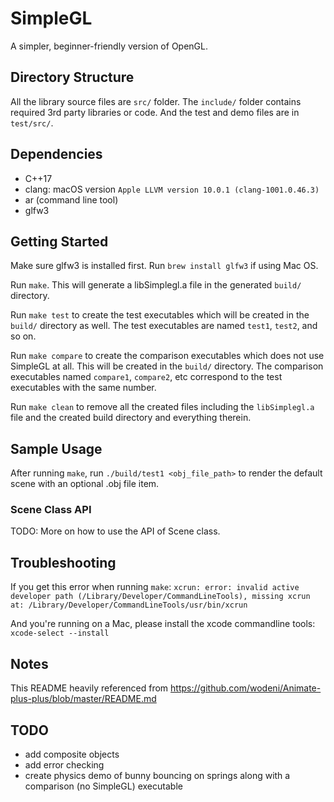 # SimpleGL

A simpler, beginner-friendly version of OpenGL.

## Directory Structure

All the library source files are `src/` folder. 
The `include/` folder contains required 3rd party libraries or code.
And the test and demo files are in `test/src/`.

## Dependencies

- C++17
- clang: macOS version `Apple LLVM version 10.0.1 (clang-1001.0.46.3)`
- ar (command line tool)
- glfw3

## Getting Started

Make sure glfw3 is installed first. Run `brew install glfw3` if using Mac OS.

Run `make`. This will generate a libSimplegl.a file in the generated `build/` directory.

Run `make test` to create the test executables which will be created in the `build/` directory as well. The test executables are named `test1`, `test2`, and so on.

Run `make compare` to create the comparison executables which does not use SimpleGL at all. This  will be created in the `build/` directory. The comparison executables named `compare1`, `compare2`, etc correspond to the test executables with the same number.

Run `make clean` to remove all the created files including the `libSimplegl.a` file and the created
build directory and everything therein.

## Sample Usage

After running `make`, run `./build/test1 <obj_file_path>` to render the default scene with an optional .obj file item.

### Scene Class API
TODO: More on how to use the API of Scene class.

## Troubleshooting

If you get this error when running `make`: `xcrun: error: invalid active developer path (/Library/Developer/CommandLineTools), missing xcrun at: /Library/Developer/CommandLineTools/usr/bin/xcrun`

And you're running on a Mac, please install the xcode commandline tools: `xcode-select --install`

## Notes

This README heavily referenced from https://github.com/wodeni/Animate-plus-plus/blob/master/README.md

## TODO

- add composite objects
- add error checking
- create physics demo of bunny bouncing on springs along with a comparison (no SimpleGL) executable
